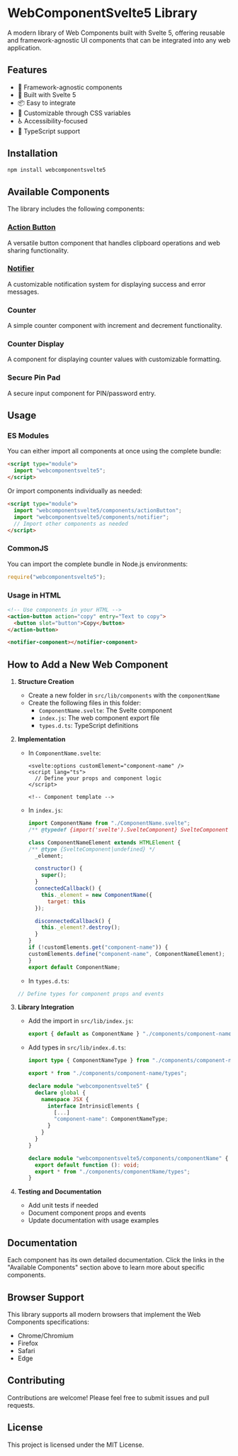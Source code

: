 # WebComponentSvelte5 Library

A modern library of Web Components built with Svelte 5, offering reusable and framework-agnostic UI components that can be integrated into any web application.

## Features

- 🎯 Framework-agnostic components
- 🚀 Built with Svelte 5
- 📦 Easy to integrate
- 🎨 Customizable through CSS variables
- ♿ Accessibility-focused
- 🔧 TypeScript support

## Installation

```bash
npm install webcomponentsvelte5
```

## Available Components

The library includes the following components:

### [Action Button](src/lib/components/actionButton/README.md)

A versatile button component that handles clipboard operations and web sharing functionality.

### [Notifier](src/lib/components/notifier/README.md)

A customizable notification system for displaying success and error messages.

### Counter

A simple counter component with increment and decrement functionality.

### Counter Display

A component for displaying counter values with customizable formatting.

### Secure Pin Pad

A secure input component for PIN/password entry.

## Usage

### ES Modules

You can either import all components at once using the complete bundle:

```html
<script type="module">
  import "webcomponentsvelte5";
</script>
```

Or import components individually as needed:

```html
<script type="module">
  import "webcomponentsvelte5/components/actionButton";
  import "webcomponentsvelte5/components/notifier";
  // Import other components as needed
</script>
```

### CommonJS

You can import the complete bundle in Node.js environments:

```javascript
require("webcomponentsvelte5");
```

### Usage in HTML

```html
<!-- Use components in your HTML -->
<action-button action="copy" entry="Text to copy">
  <button slot="button">Copy</button>
</action-button>

<notifier-component></notifier-component>
```

## How to Add a New Web Component

1.  **Structure Creation**

    - Create a new folder in `src/lib/components` with the `componentName`
    - Create the following files in this folder:
      - `ComponentName.svelte`: The Svelte component
      - `index.js`: The web component export file
      - `types.d.ts`: TypeScript definitions

2.  **Implementation**

    - In `ComponentName.svelte`:

      ```svelte
      <svelte:options customElement="component-name" />
      <script lang="ts">
        // Define your props and component logic
      </script>

      <!-- Component template -->
      ```

    - In `index.js`:

      ```javascript
      import ComponentName from "./ComponentName.svelte";
      /** @typedef {import('svelte').SvelteComponent} SvelteComponent */

      class ComponentNameElement extends HTMLElement {
      /** @type {SvelteComponent|undefined} */
        _element;

        constructor() {
          super();
        }
        connectedCallback() {
          this._element = new ComponentName({
            target: this
        });

        disconnectedCallback() {
          this._element?.destroy();
        }
      }
      if (!customElements.get("component-name")) {
      customElements.define("component-name", ComponentNameElement);
      }
      export default ComponentName;
      ```

    - In `types.d.ts`:

    ```typescript
    // Define types for component props and events
    ```

3.  **Library Integration**

    - Add the import in `src/lib/index.js`:
      ```javascript
      export { default as ComponentName } "./components/component-name/index.js";
      ```
    - Add types in `src/lib/index.d.ts`:

      ```typescript
      import type { ComponentNameType } from "./components/component-name/types";

      export * from "./components/component-name/types";

      declare module "webcomponentsvelte5" {
        declare global {
          namespace JSX {
            interface IntrinsicElements {
              [...]
              "component-name": ComponentNameType;
            }
          }
        }
      }

      declare module "webcomponentsvelte5/components/componentName" {
        export default function (): void;
        export * from "./components/componentName/types";
      }
      ```

4.  **Testing and Documentation**

    - Add unit tests if needed
    - Document component props and events
    - Update documentation with usage examples

## Documentation

Each component has its own detailed documentation. Click the links in the "Available Components" section above to learn more about specific components.

## Browser Support

This library supports all modern browsers that implement the Web Components specifications:

- Chrome/Chromium
- Firefox
- Safari
- Edge

## Contributing

Contributions are welcome! Please feel free to submit issues and pull requests.

## License

This project is licensed under the MIT License.
